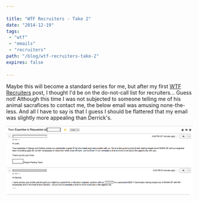 ```yaml
---

title: "WTF Recruiters - Take 2"
date: "2014-12-19"
tags:
 - "wtf"
 - "emails"
 - "recruiters"
path: "/blog/wtf-recruiters-take-2"
expires: false

---
```


Maybe this will become a standard series for me, but after my first [WTF Recruiters](/blog/wtf-recruiters/) post, I thought I'd be on the do-not-call list for recruiters... Guess not! Although this time I was not subjected to someone telling me of his animal sacrafices to contact me, the below email was amusing none-the-less. And all I have to say is that I guess I should be flattered that my email was slightly more appealing than Derrick's.

![wtf recruiters?](./wtf-recruiters-part-2.png)
